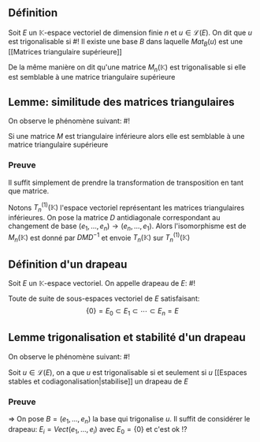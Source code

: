 ## Définition
Soit $E$ un $\mathbb K$-espace vectoriel de dimension finie $n$ et $u \in \mathcal L(E)$. On dit que $u$ est trigonalisable si #!
Il existe une base $B$ dans laquelle $Mat_B(u)$ est une [[Matrices triangulaire supérieure]]

De la même manière on dit qu'une matrice $M_n(\mathbb K)$ est trigonalisable si elle est semblable à une matrice triangulaire supérieure

## Lemme: similitude des matrices triangulaires
On observe le phénomène suivant: #!

Si une matrice $M$ est triangulaire inférieure alors elle est semblable à une matrice triangulaire supérieure

### Preuve
Il suffit simplement de prendre la transformation de transposition en tant que matrice.

Notons $T_n^{(1)}(\mathbb K)$ l'espace vectoriel représentant les matrices triangulaires inférieures.
On pose la matrice $D$ antidiagonale correspondant au changement de base $(e_1, \dots, e_n) \to (e_n, \dots, e_1)$. Alors l'isomorphisme est de $M_n(\mathbb K)$ est donné par $DMD^{-1}$ et envoie $T_n(\mathbb K)$ sur $T_n^{(1)}(\mathbb K)$
$$\tag*{$\blacksquare$}$$
## Définition d'un drapeau
Soit $E$ un $\mathbb K$-espace vectoriel. On appelle drapeau de $E$: #!

Toute de suite de sous-espaces vectoriel de $E$ satisfaisant: $$\{0\} = E_0 \subset E_1 \subset \cdots \subset E_n = E$$

## Lemme trigonalisation et stabilité d'un drapeau
On observe le phénomène suivant: #!

Soit $u \in \mathcal L(E)$, on a que $u$ est trigonalisable si et seulement si $u$ [[Espaces stables et codiagonalisation|stabilise]] un drapeau de $E$

### Preuve
$\Rightarrow$ 
On pose $B = (e_1, \dots, e_n)$ la base qui trigonalise $u$. Il suffit de considérer le drapeau:
$E_i = Vect(e_1, \dots, e_i)$ avec $E_0 = \{0\}$ et c'est ok !?